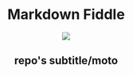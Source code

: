 
<h1 align="center">Markdown Fiddle</h1>
<p align="center">
  <img src="https://i.imgur.com/HIFl31Ml.jpg"/>
</p>
<h2 align="center">repo's subtitle/moto</h2>
